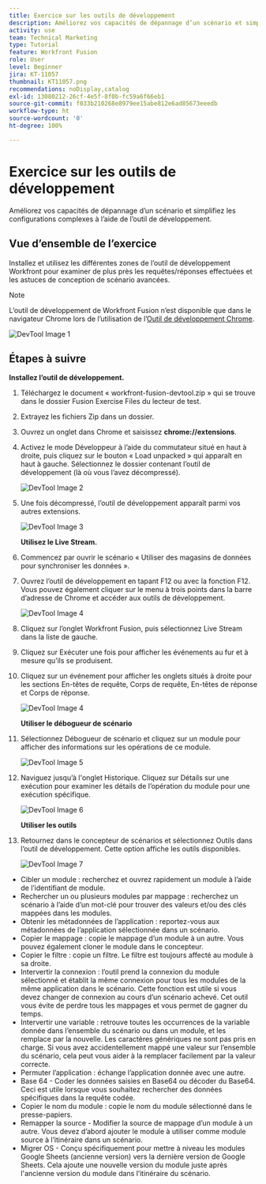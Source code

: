 ```yaml
---
title: Exercice sur les outils de développement
description: Améliorez vos capacités de dépannage d’un scénario et simplifiez les configurations complexes à l’aide de DevTool.
activity: use
team: Technical Marketing
type: Tutorial
feature: Workfront Fusion
role: User
level: Beginner
jira: KT-11057
thumbnail: KT11057.png
recommendations: noDisplay,catalog
exl-id: 13080212-26cf-4e5f-8f0b-fc59a6f66eb1
source-git-commit: f033b210268e8979ee15abe812e6ad85673eeedb
workflow-type: ht
source-wordcount: '0'
ht-degree: 100%

---
```


# Exercice sur les outils de développement

Améliorez vos capacités de dépannage d’un scénario et simplifiez les configurations complexes à l’aide de l’outil de développement.

## Vue d’ensemble de l’exercice

Installez et utilisez les différentes zones de l’outil de développement Workfront pour examiner de plus près les requêtes/réponses effectuées et les astuces de conception de scénario avancées.

>[!NOTE]
>
>L’outil de développement de Workfront Fusion n’est disponible que dans le navigateur Chrome lors de l’utilisation de l’[Outil de développement Chrome](https://developer.chrome.com/docs/devtools?hl=fr).

![DevTool Image 1](../12-exercises/assets/devtool-walkthrough-1.png)

## Étapes à suivre

**Installez l’outil de développement.**

1. Téléchargez le document « workfront-fusion-devtool.zip » qui se trouve dans le dossier Fusion Exercise Files du lecteur de test.
1. Extrayez les fichiers Zip dans un dossier.
1. Ouvrez un onglet dans Chrome et saisissez **chrome://extensions**.
1. Activez le mode Développeur à l’aide du commutateur situé en haut à droite, puis cliquez sur le bouton « Load unpacked » qui apparaît en haut à gauche. Sélectionnez le dossier contenant l’outil de développement (là où vous l’avez décompressé).

   ![DevTool Image 2](../12-exercises/assets/devtool-walkthrough-2.png)

1. Une fois décompressé, l’outil de développement apparaît parmi vos autres extensions.

   ![DevTool Image 3](../12-exercises/assets/devtool-walkthrough-3.png)

   **Utilisez le Live Stream.**

1. Commencez par ouvrir le scénario « Utiliser des magasins de données pour synchroniser les données ».
1. Ouvrez l’outil de développement en tapant F12 ou avec la fonction F12. Vous pouvez également cliquer sur le menu à trois points dans la barre d’adresse de Chrome et accéder aux outils de développement.

   ![DevTool Image 4](../12-exercises/assets/navigate-to-devtools.png)

1. Cliquez sur l’onglet Workfront Fusion, puis sélectionnez Live Stream dans la liste de gauche.
1. Cliquez sur Exécuter une fois pour afficher les événements au fur et à mesure qu’ils se produisent.
1. Cliquez sur un événement pour afficher les onglets situés à droite pour les sections En-têtes de requête, Corps de requête, En-têtes de réponse et Corps de réponse.

   ![DevTool Image 4](../12-exercises/assets/devtool-walkthrough-4.png)

   **Utiliser le débogueur de scénario**

1. Sélectionnez Débogueur de scénario et cliquez sur un module pour afficher des informations sur les opérations de ce module.

   ![DevTool Image 5](../12-exercises/assets/devtool-walkthrough-5.png)

1. Naviguez jusqu’à l&#39;onglet Historique. Cliquez sur Détails sur une exécution pour examiner les détails de l’opération du module pour une exécution spécifique.

   ![DevTool Image 6](../12-exercises/assets/devtool-walkthrough-6.png)

   **Utiliser les outils**

1. Retournez dans le concepteur de scénarios et sélectionnez Outils dans l’outil de développement. Cette option affiche les outils disponibles.

   ![DevTool Image 7](../12-exercises/assets/devtool-walkthrough-7.png)

+ Cibler un module : recherchez et ouvrez rapidement un module à l’aide de l’identifiant de module.
+ Rechercher un ou plusieurs modules par mappage : recherchez un scénario à l’aide d’un mot-clé pour trouver des valeurs et/ou des clés mappées dans les modules.
+ Obtenir les métadonnées de l’application : reportez-vous aux métadonnées de l’application sélectionnée dans un scénario.
+ Copier le mappage : copie le mappage d’un module à un autre. Vous pouvez également cloner le module dans le concepteur.
+ Copier le filtre : copie un filtre. Le filtre est toujours affecté au module à sa droite.
+ Intervertir la connexion : l’outil prend la connexion du module sélectionné et établit la même connexion pour tous les modules de la même application dans le scénario. Cette fonction est utile si vous devez changer de connexion au cours d’un scénario achevé. Cet outil vous évite de perdre tous les mappages et vous permet de gagner du temps.
+ Intervertir une variable : retrouve toutes les occurrences de la variable donnée dans l’ensemble du scénario ou dans un module, et les remplace par la nouvelle. Les caractères génériques ne sont pas pris en charge. Si vous avez accidentellement mappé une valeur sur l’ensemble du scénario, cela peut vous aider à la remplacer facilement par la valeur correcte.
+ Permuter l’application : échange l’application donnée avec une autre.
+ Base 64 - Coder les données saisies en Base64 ou décoder du Base64. Ceci est utile lorsque vous souhaitez rechercher des données spécifiques dans la requête codée.
+ Copier le nom du module : copie le nom du module sélectionné dans le presse-papiers.
+ Remapper la source - Modifier la source de mappage d’un module à un autre. Vous devez d’abord ajouter le module à utiliser comme module source à l’itinéraire dans un scénario.
+ Migrer OS - Conçu spécifiquement pour mettre à niveau les modules Google Sheets (ancienne version) vers la dernière version de Google Sheets. Cela ajoute une nouvelle version du module juste après l&#39;ancienne version du module dans l’itinéraire du scénario.
